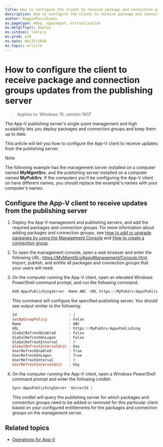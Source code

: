 ```yaml
---
title: How to configure the client to receive package and connection groups updates from the publishing server (Windows 10)
description: How to configure the client to receive package and connection groups updates from the publishing server.
author: MaggiePucciEvans
ms.pagetype: mdop, appcompat, virtualization
ms.mktglfcycl: deploy
ms.sitesec: library
ms.prod: w10
ms.date: 06/25/2018
ms.topic: article
---
```

# How to configure the client to receive package and connection groups updates from the publishing server

>Applies to: Windows 10, version 1607

The App-V publishing server's single-point management and high scalability lets you deploy packages and connection groups and keep them up to date.

This article will tell you how to configure the App-V client to receive updates from the publishing server.

>[!NOTE]
>The following example has the management server installed on a computer named **MyMgmtSrv**, and the publishing server installed on a computer named **MyPubSrv**. If the computers you'll be configuring the App-V client on have different names, you should replace the example's names with your computer's names.

## Configure the App-V client to receive updates from the publishing server

1. Deploy the App-V management and publishing servers, and add the required packages and connection groups. For more information about adding packages and connection groups, see [How to add or upgrade packages by using the Management Console](appv-add-or-upgrade-packages-with-the-management-console.md) and [How to create a connection group](appv-create-a-connection-group.md).
2. To open the management console, open a web browser and enter the following URL: <https://MyMgmtSrv/AppvManagement/Console.html>. Import, publish, and entitle all packages and connection groups that your users will need.
3. On the computer running the App-V client, open an elevated Windows PowerShell command prompt, and run the following command:

    ```PowerShell
    Add-AppvPublishingServer -Name ABC -URL https://MyPubSrv/AppvPublishing
    ```

    This command will configure the specified publishing server. You should see output similar to the following:
    
    ```PowerShell
    Id                        : 1
    SetByGroupPolicy          : False
    Name                      : ABC
    URL                       : https://MyPubSrv/AppvPublishing
    GlobalRefreshEnabled      : False
    GlobalRefreshOnLogon      : False
    GlobalRefreshInterval     : 0
    GlobalRefreshIntervalUnit : Day
    UserRefreshEnabled        : True
    UserRefreshOnLogon        : True
    UserRefreshInterval       : 0
    UserRefreshIntervalUnit   : Day
    ```

4. On the computer running the App-V client, open a Windows PowerShell command prompt and enter the following cmdlet:

    ```PowerShell
    Sync-AppvPublishingServer -ServerId 1
    ```

    This cmdlet will query the publishing server for which packages and connection groups need to be added or removed for this particular client based on your configured entitlements for the packages and connection groups on the management server.





## Related topics

* [Operations for App-V](appv-operations.md)
